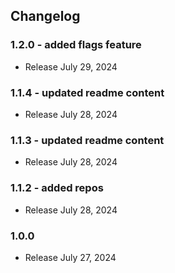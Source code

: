 ## Changelog

### 1.2.0 - added flags feature

- Release July 29, 2024

### 1.1.4 - updated readme content

- Release July 28, 2024

### 1.1.3 - updated readme content

- Release July 28, 2024

### 1.1.2 - added repos

- Release July 28, 2024

### 1.0.0

- Release July 27, 2024
